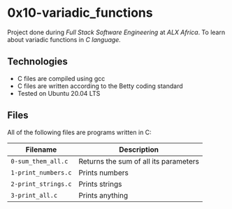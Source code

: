 # 0x10-variadic_functions
Project done during *Full Stack Software Engineering* at *ALX Africa*. To learn about variadic functions in *C language.*

## Technologies
* C files are compiled using gcc
* C files are written according to the Betty coding standard
* Tested on Ubuntu 20.04 LTS
## Files
All of the following files are programs written in C:

| Filename | Description |
| -------- | ------------ |
| `0-sum_them_all.c` | Returns the sum of all its parameters |
| `1-print_numbers.c` | Prints numbers |
| `2-print_strings.c` | Prints strings |
| `3-print_all.c` | Prints anything |
